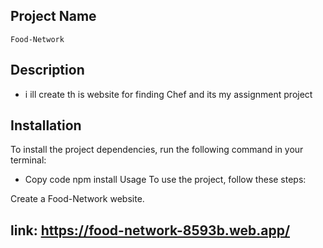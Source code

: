 ## Project Name

`Food-Network`

## Description

-  i ill create th is website for finding Chef and its my assignment project

## Installation

To install the project dependencies, run the following command in your terminal:

-  Copy code
   npm install
   Usage
   To use the project, follow these steps:

Create a Food-Network website.

## link: https://food-network-8593b.web.app/